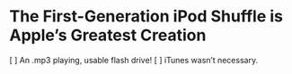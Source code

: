 # The First-Generation iPod Shuffle is Apple’s Greatest Creation

[ ] An .mp3 playing, usable flash drive!
[ ] iTunes wasn’t necessary.

